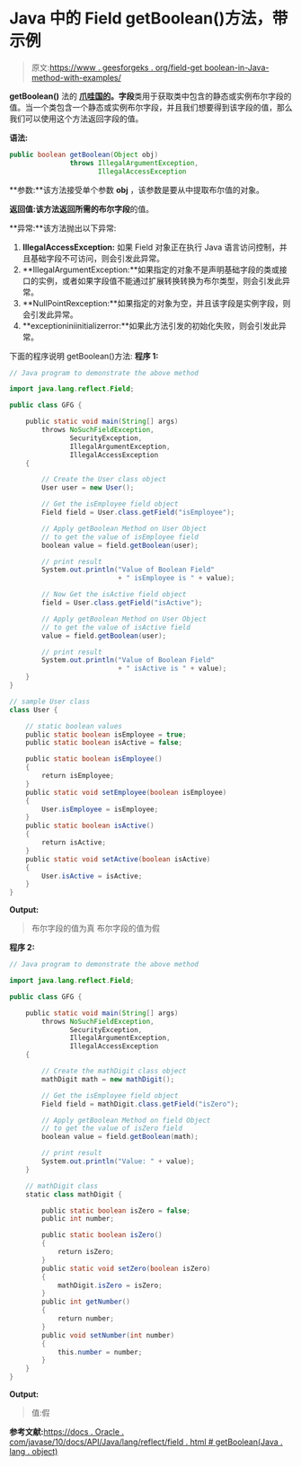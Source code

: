 # Java 中的 Field getBoolean()方法，带示例

> 原文:[https://www . geesforgeks . org/field-get boolean-in-Java-method-with-examples/](https://www.geeksforgeeks.org/field-getboolean-method-in-java-with-examples/)

**getBoolean()** 法的 **[爪哇国的](https://www.geeksforgeeks.org/reflection-in-java/)。字段**类用于获取类中包含的静态或实例布尔字段的值。当一个类包含一个静态或实例布尔字段，并且我们想要得到该字段的值，那么我们可以使用这个方法返回字段的值。

**语法:**

```java
public boolean getBoolean(Object obj)
               throws IllegalArgumentException,
                      IllegalAccessException

```

**参数:**该方法接受单个参数 **obj** ，该参数是要从中提取布尔值的对象。

**返回值:**该方法返回所需的**布尔字段**的值。

**异常:**该方法抛出以下异常:

1.  **IllegalAccessException:** 如果 Field 对象正在执行 Java 语言访问控制，并且基础字段不可访问，则会引发此异常。
2.  **IllegalArgumentException:**如果指定的对象不是声明基础字段的类或接口的实例，或者如果字段值不能通过扩展转换转换为布尔类型，则会引发此异常。
3.  **NullPointRexception:**如果指定的对象为空，并且该字段是实例字段，则会引发此异常。
4.  **exceptioniniinitializerror:**如果此方法引发的初始化失败，则会引发此异常。

下面的程序说明 getBoolean()方法:
**程序 1:**

```java
// Java program to demonstrate the above method

import java.lang.reflect.Field;

public class GFG {

    public static void main(String[] args)
        throws NoSuchFieldException,
               SecurityException,
               IllegalArgumentException,
               IllegalAccessException
    {

        // Create the User class object
        User user = new User();

        // Get the isEmployee field object
        Field field = User.class.getField("isEmployee");

        // Apply getBoolean Method on User Object
        // to get the value of isEmployee field
        boolean value = field.getBoolean(user);

        // print result
        System.out.println("Value of Boolean Field"
                           + " isEmployee is " + value);

        // Now Get the isActive field object
        field = User.class.getField("isActive");

        // Apply getBoolean Method on User Object
        // to get the value of isActive field
        value = field.getBoolean(user);

        // print result
        System.out.println("Value of Boolean Field"
                           + " isActive is " + value);
    }
}

// sample User class
class User {

    // static boolean values
    public static boolean isEmployee = true;
    public static boolean isActive = false;

    public static boolean isEmployee()
    {
        return isEmployee;
    }
    public static void setEmployee(boolean isEmployee)
    {
        User.isEmployee = isEmployee;
    }
    public static boolean isActive()
    {
        return isActive;
    }
    public static void setActive(boolean isActive)
    {
        User.isActive = isActive;
    }
}
```

**Output:**

> 布尔字段的值为真
> 布尔字段的值为假

**程序 2:**

```java
// Java program to demonstrate the above method

import java.lang.reflect.Field;

public class GFG {

    public static void main(String[] args)
        throws NoSuchFieldException,
               SecurityException,
               IllegalArgumentException,
               IllegalAccessException
    {

        // Create the mathDigit class object
        mathDigit math = new mathDigit();

        // Get the isEmployee field object
        Field field = mathDigit.class.getField("isZero");

        // Apply getBoolean Method on field Object
        // to get the value of isZero field
        boolean value = field.getBoolean(math);

        // print result
        System.out.println("Value: " + value);
    }

    // mathDigit class
    static class mathDigit {

        public static boolean isZero = false;
        public int number;

        public static boolean isZero()
        {
            return isZero;
        }
        public static void setZero(boolean isZero)
        {
            mathDigit.isZero = isZero;
        }
        public int getNumber()
        {
            return number;
        }
        public void setNumber(int number)
        {
            this.number = number;
        }
    }
}
```

**Output:**

> 值:假

**参考文献:**[https://docs . Oracle . com/javase/10/docs/API/Java/lang/reflect/field . html # getBoolean(Java . lang . object)](https://docs.oracle.com/javase/10/docs/api/java/lang/reflect/Field.html#getBoolean(java.lang.Object))